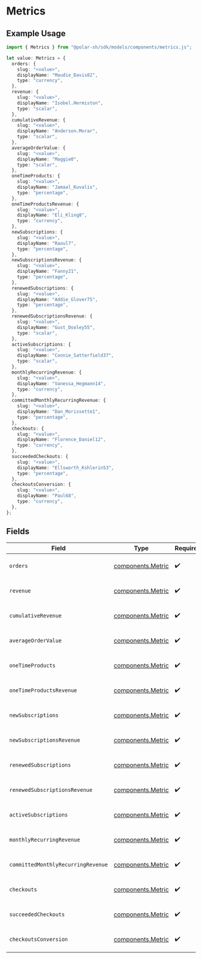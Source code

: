 # Metrics

## Example Usage

```typescript
import { Metrics } from "@polar-sh/sdk/models/components/metrics.js";

let value: Metrics = {
  orders: {
    slug: "<value>",
    displayName: "Maudie_Davis82",
    type: "currency",
  },
  revenue: {
    slug: "<value>",
    displayName: "Isobel.Hermiston",
    type: "scalar",
  },
  cumulativeRevenue: {
    slug: "<value>",
    displayName: "Anderson.Morar",
    type: "scalar",
  },
  averageOrderValue: {
    slug: "<value>",
    displayName: "Maggie0",
    type: "scalar",
  },
  oneTimeProducts: {
    slug: "<value>",
    displayName: "Jamaal_Kuvalis",
    type: "percentage",
  },
  oneTimeProductsRevenue: {
    slug: "<value>",
    displayName: "Eli_Kling8",
    type: "currency",
  },
  newSubscriptions: {
    slug: "<value>",
    displayName: "Raoul7",
    type: "percentage",
  },
  newSubscriptionsRevenue: {
    slug: "<value>",
    displayName: "Fanny21",
    type: "percentage",
  },
  renewedSubscriptions: {
    slug: "<value>",
    displayName: "Addie_Glover75",
    type: "percentage",
  },
  renewedSubscriptionsRevenue: {
    slug: "<value>",
    displayName: "Gust_Dooley55",
    type: "scalar",
  },
  activeSubscriptions: {
    slug: "<value>",
    displayName: "Connie_Satterfield37",
    type: "scalar",
  },
  monthlyRecurringRevenue: {
    slug: "<value>",
    displayName: "Vanessa_Hegmann14",
    type: "currency",
  },
  committedMonthlyRecurringRevenue: {
    slug: "<value>",
    displayName: "Dan_Morissette1",
    type: "percentage",
  },
  checkouts: {
    slug: "<value>",
    displayName: "Florence_Daniel12",
    type: "currency",
  },
  succeededCheckouts: {
    slug: "<value>",
    displayName: "Ellsworth_Kshlerin53",
    type: "percentage",
  },
  checkoutsConversion: {
    slug: "<value>",
    displayName: "Paul68",
    type: "currency",
  },
};
```

## Fields

| Field                                                  | Type                                                   | Required                                               | Description                                            |
| ------------------------------------------------------ | ------------------------------------------------------ | ------------------------------------------------------ | ------------------------------------------------------ |
| `orders`                                               | [components.Metric](../../models/components/metric.md) | :heavy_check_mark:                                     | Information about a metric.                            |
| `revenue`                                              | [components.Metric](../../models/components/metric.md) | :heavy_check_mark:                                     | Information about a metric.                            |
| `cumulativeRevenue`                                    | [components.Metric](../../models/components/metric.md) | :heavy_check_mark:                                     | Information about a metric.                            |
| `averageOrderValue`                                    | [components.Metric](../../models/components/metric.md) | :heavy_check_mark:                                     | Information about a metric.                            |
| `oneTimeProducts`                                      | [components.Metric](../../models/components/metric.md) | :heavy_check_mark:                                     | Information about a metric.                            |
| `oneTimeProductsRevenue`                               | [components.Metric](../../models/components/metric.md) | :heavy_check_mark:                                     | Information about a metric.                            |
| `newSubscriptions`                                     | [components.Metric](../../models/components/metric.md) | :heavy_check_mark:                                     | Information about a metric.                            |
| `newSubscriptionsRevenue`                              | [components.Metric](../../models/components/metric.md) | :heavy_check_mark:                                     | Information about a metric.                            |
| `renewedSubscriptions`                                 | [components.Metric](../../models/components/metric.md) | :heavy_check_mark:                                     | Information about a metric.                            |
| `renewedSubscriptionsRevenue`                          | [components.Metric](../../models/components/metric.md) | :heavy_check_mark:                                     | Information about a metric.                            |
| `activeSubscriptions`                                  | [components.Metric](../../models/components/metric.md) | :heavy_check_mark:                                     | Information about a metric.                            |
| `monthlyRecurringRevenue`                              | [components.Metric](../../models/components/metric.md) | :heavy_check_mark:                                     | Information about a metric.                            |
| `committedMonthlyRecurringRevenue`                     | [components.Metric](../../models/components/metric.md) | :heavy_check_mark:                                     | Information about a metric.                            |
| `checkouts`                                            | [components.Metric](../../models/components/metric.md) | :heavy_check_mark:                                     | Information about a metric.                            |
| `succeededCheckouts`                                   | [components.Metric](../../models/components/metric.md) | :heavy_check_mark:                                     | Information about a metric.                            |
| `checkoutsConversion`                                  | [components.Metric](../../models/components/metric.md) | :heavy_check_mark:                                     | Information about a metric.                            |